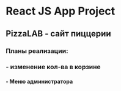 # React JS App Project
## PizzaLAB - сайт пиццерии

### Планы реализации:
### - изменение кол-ва в корзине
#### - Меню администратора

